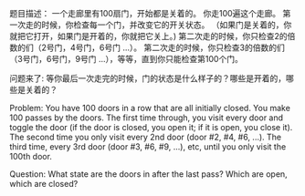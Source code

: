 题目描述： 一个走廊里有100扇门，开始都是关着的。 你走100遍这个走廊。 第一次走的时候，你检查每一个门，并改变它的开关状态。 （如果门是关着的，你就把它打开，如果门是开着的，你就把它关上。) 第二次走的时候，你只检查2的倍数的们（2号门，4号门，6号门 ...）。 第二次走的时候，你只检查3的倍数的们（3号门，6号门，9号门 ...），等等，直到你只能检查第100个门。

问题来了: 等你最后一次走完的时候，门的状态是什么样子的？哪些是开着的，哪些是关着的？



Problem: You have 100 doors in a row that are all initially closed. You make 100 passes by the doors. The first time through, you visit every door and toggle the door (if the door is closed, you open it; if it is open, you close it). The second time you only visit every 2nd door (door #2, #4, #6, ...). The third time, every 3rd door (door #3, #6, #9, ...), etc, until you only visit the 100th door.

Question: What state are the doors in after the last pass? Which are open, which are closed?
